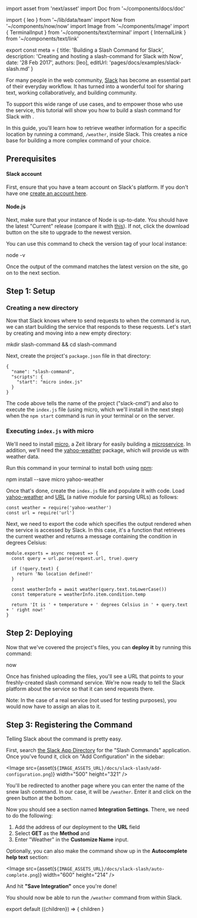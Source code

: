 import asset from 'next/asset'
import Doc from '~/components/docs/doc'

import { leo } from '~/lib/data/team'
import Now from '~/components/now/now'
import Image from '~/components/image'
import { TerminalInput } from '~/components/text/terminal'
import { InternalLink } from '~/components/text/link'

export const meta = {
  title: 'Building a Slash Command for Slack',
  description: 'Creating and hosting a slash-command for Slack with Now',
  date: '28 Feb 2017',
  authors: [leo],
  editUrl: 'pages/docs/examples/slack-slash.md'
}

For many people in the web community, [Slack](https://slack.com/) has become an essential part of their everyday workflow. It has turned into a wonderful tool for sharing text, working collaboratively, and building community.

To support this wide range of use cases, and to empower those who use the service, this tutorial will show you how to build a slash command for Slack with <Now color="#000" />.

In this guide, you'll learn how to retrieve weather information for a specific location by running a command, `/weather`, inside Slack. This creates a nice base for building a more complex command of your choice.

## Prerequisites

#### Slack account

First, ensure that you have a team account on Slack's platform. If you don't have one [create an account here](https://slack.com/).

#### Node.js

Next, make sure that your instance of Node is up-to-date. You should have the latest "Current" release (compare it with [this](https://nodejs.org/)). If not, click the download button on the site to upgrade to the newest version.

You can use this command to check the version tag of your local instance:

<TerminalInput>node -v</TerminalInput>

Once the output of the command matches the latest version on the site, go on to the next section.

## Step 1: Setup

### Creating a new directory

Now that Slack knows where to send requests to when the command is run, we can start building the service that responds to these requests. Let's start by creating and moving into a new empty directory:

<TerminalInput>
  mkdir slash-command && cd slash-command
</TerminalInput>

Next, create the project's `package.json` file in that directory:

```
{
  "name": "slash-command",
  "scripts": {
    "start": "micro index.js"
  }
}
```

The code above tells <Now color="#000" /> the name of the project ("slack-cmd") and also to execute the `index.js` file (using micro, which we'll install in the next step) when the `npm start` command is run in your terminal or on the server.

### Executing `index.js` with micro

We'll need to install [micro](https://github.com/zeit/micro), a Zeit library for easily building a [microservice](https://zeit.co/docs/examples/json-api). In addition, we'll need the [yahoo-weather](https://www.npmjs.com/package/yahoo-weather) package, which will provide us with weather data.

Run this command in your terminal to install both using [npm](https://www.npmjs.com/):

<TerminalInput>
  npm install --save micro yahoo-weather
</TerminalInput>

Once that's done, create the `index.js` file and populate it with code. Load [yahoo-weather](https://www.npmjs.com/package/yahoo-weather) and [URL](https://nodejs.org/api/url.html) (a native module for parsing URLs) as follows:

```
const weather = require('yahoo-weather')
const url = require('url')
```

Next, we need to export the code which specifies the output rendered when the service is accessed by Slack. In this case, it's a function that retrieves the current weather and returns a message containing the condition in degrees Celsius:

```
module.exports = async request => {
  const query = url.parse(request.url, true).query

  if (!query.text) {
    return 'No location defined!'
  }

  const weatherInfo = await weather(query.text.toLowerCase())
  const temperature = weatherInfo.item.condition.temp

  return 'It is ' + temperature + ' degrees Celsius in ' + query.text + ' right now!'
}
```

## Step 2: Deploying

Now that we've covered the project's files, you can **deploy it** by running this command:

<TerminalInput>now</TerminalInput>

Once <Now color="#000" /> has finished uploading the files, you'll see a URL that points to your freshly-created slash command service. We're now ready to tell the Slack platform about the service so that it can send requests there.

Note: In the case of a real service (not used for testing purposes), you would now have to <InternalLink href="/docs/features/aliases">assign an alias</InternalLink> to it.

## Step 3: Registering the Command

Telling Slack about the command is pretty easy. 

First, search [the Slack App Directory](https://slack.com/apps) for the "Slash Commands" application. Once you've found it, click on "Add Configuration" in the sidebar:

<Image
  src={asset(`${IMAGE_ASSETS_URL}/docs/slack-slash/add-configuration.png`)}
  width="500"
  height="321"
/>

You'll be redirected to another page where you can enter the name of the snew lash command. In our case, it will be `/weather`. Enter it and click on the green button at the bottom.

Now you should see a section named **Integration Settings**. There, we need to do the following:

1. Add the address of our deployment to the **URL** field
2. Select **GET** as the **Method** and 
3. Enter "Weather" in the **Customize Name** input.

Optionally, you can also make the command show up in the **Autocomplete help text** section:

<Image
  src={asset(`${IMAGE_ASSETS_URL}/docs/slack-slash/auto-complete.png`)}
  width="600"
  height="214"
/>

And hit **"Save Integration"** once you're done!

You should now be able to run the `/weather` command from within Slack.

export default ({children}) => <Doc meta={meta}>{ children }</Doc>
